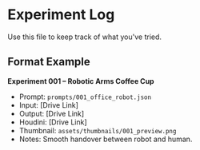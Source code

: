 # Experiment Log

Use this file to keep track of what you've tried.

## Format Example
**Experiment 001 – Robotic Arms Coffee Cup**
- Prompt: `prompts/001_office_robot.json`
- Input: [Drive Link]
- Output: [Drive Link]
- Houdini: [Drive Link]
- Thumbnail: `assets/thumbnails/001_preview.png`
- Notes: Smooth handover between robot and human.
